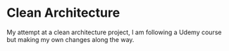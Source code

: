 # Clean Architecture
 My attempt at a clean architecture project, I am following a Udemy course but making my own changes along the way.

